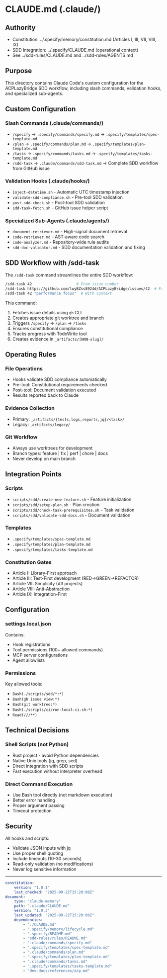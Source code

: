 # CLAUDE.md (.claude/)

## Authority

- Constitution: ../.specify/memory/constitution.md (Articles I, III, VII, VIII, IX)
- SDD Integration: ../.specify/CLAUDE.md (operational context)
- See ../sdd-rules/CLAUDE.md and ../sdd-rules/AGENTS.md

## Purpose

This directory contains Claude Code's custom configuration for the ACPLazyBridge SDD workflow, including slash commands, validation hooks, and specialized sub-agents.

## Custom Configuration

### Slash Commands (.claude/commands/)

- `/specify` → `.specify/commands/specify.md` → `.specify/templates/spec-template.md`
- `/plan` → `.specify/commands/plan.md` → `.specify/templates/plan-template.md`
- `/tasks` → `.specify/commands/tasks.md` → `.specify/templates/tasks-template.md`
- `/sdd-task` → `.claude/commands/sdd-task.md` → Complete SDD workflow from GitHub issue

### Validation Hooks (.claude/hooks/)

- `inject-datetime.sh` - Automatic UTC timestamp injection
- `validate-sdd-compliance.sh` - Pre-tool SDD validation
- `post-sdd-check.sh` - Post-tool SDD validation
- `sdd-task-fetch.sh` - GitHub issue helper script

### Specialized Sub-Agents (.claude/agents/)

- `document-retriever.md` - High-signal document retrieval
- `code-retriever.md` - AST-aware code search
- `code-analyzer.md` - Repository-wide rule audits
- `sdd-doc-validator.md` - SDD documentation validation and fixing

## SDD Workflow with /sdd-task

The `/sdd-task` command streamlines the entire SDD workflow:

```bash
/sdd-task 42                    # From issue number
/sdd-task https://github.com/lwyBZss8924d/ACPLazyBridge/issues/42  # From URL
/sdd-task 42 "performance focus"  # With context
```

This command:

1. Fetches issue details using `gh` CLI
2. Creates appropriate git worktree and branch
3. Triggers `/specify` → `/plan` → `/tasks`
4. Ensures constitutional compliance
5. Tracks progress with TodoWrite tool
6. Creates evidence in `_artifacts/[NNN-slug]/`

## Operating Rules

### File Operations

- Hooks validate SDD compliance automatically
- Pre-tool: Constitutional requirements checked
- Post-tool: Document validation executed
- Results reported back to Claude

### Evidence Collection

- Primary: `_artifacts/{tests,logs,reports,jq}/<task>/`
- Legacy: `_artifacts/legacy/`

### Git Workflow

- Always use worktrees for development
- Branch types: feature | fix | perf | chore | docs
- Never develop on main branch

## Integration Points

### Scripts

- `scripts/sdd/create-new-feature.sh` - Feature initialization
- `scripts/sdd/setup-plan.sh` - Plan creation
- `scripts/sdd/check-task-prerequisites.sh` - Task validation
- `scripts/sdd/validate-sdd-docs.sh` - Document validation

### Templates

- `.specify/templates/spec-template.md`
- `.specify/templates/plan-template.md`
- `.specify/templates/tasks-template.md`

### Constitution Gates

- Article I: Library-First approach
- Article III: Test-First development (RED→GREEN→REFACTOR)
- Article VII: Simplicity (≤3 projects)
- Article VIII: Anti-Abstraction
- Article IX: Integration-First

## Configuration

### settings.local.json

Contains:

- Hook registrations
- Tool permissions (100+ allowed commands)
- MCP server configurations
- Agent allowlists

### Permissions

Key allowed tools:

- `Bash(./scripts/sdd/*:*)`
- `Bash(gh issue view:*)`
- `Bash(git worktree:*)`
- `Bash(./scripts/ci/run-local-ci.sh:*)`
- `Read(///**)`

## Technical Decisions

### Shell Scripts (not Python)

- Rust project - avoid Python dependencies
- Native Unix tools (jq, grep, sed)
- Direct integration with SDD scripts
- Fast execution without interpreter overhead

### Direct Command Execution

- Use Bash tool directly (not markdown execution)
- Better error handling
- Proper argument passing
- Timeout protection

## Security

All hooks and scripts:

- Validate JSON inputs with jq
- Use proper shell quoting
- Include timeouts (10-30 seconds)
- Read-only validation (no modifications)
- Never log sensitive information

---

```yaml
constitution:
    version: "1.0.1"
    last_checked: "2025-09-22T15:20:00Z"
document:
    type: "claude-memory"
    path: ".claude/CLAUDE.md"
    version: "1.0.3"
    last_updated: "2025-09-22T15:20:00Z"
    dependencies:
        - "./CLAUDE.md"
        - ".specify/memory/lifecycle.md"
        - ".specify/README.md"
        - "sdd-rules/rules/README.md"
        - ".claude/commands/specify.md"
        - ".specify/templates/spec-template.md"
        - ".claude/commands/plan.md"
        - ".specify/templates/plan-template.md"
        - ".claude/commands/tasks.md"
        - ".specify/templates/tasks-template.md"
        - "dev-docs/references/acp.md"
```
